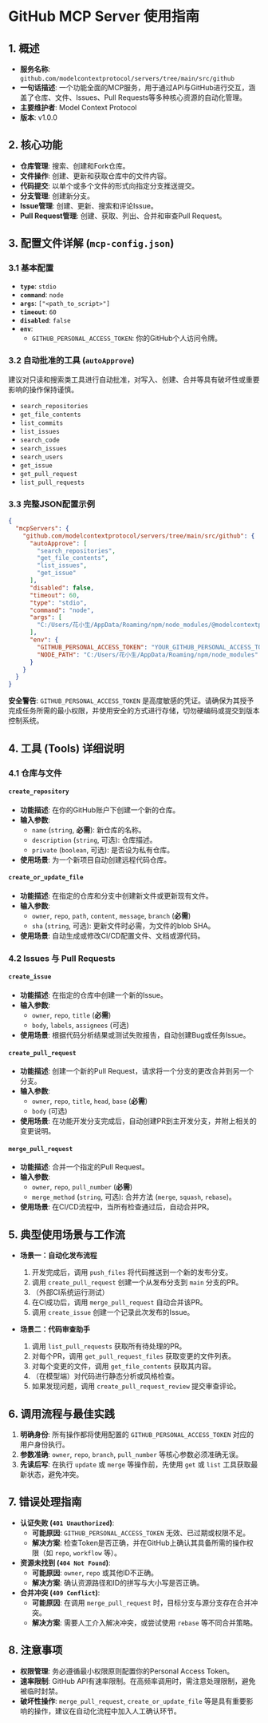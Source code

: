 # GitHub MCP Server 使用指南

## 1. 概述

- **服务名称**: `github.com/modelcontextprotocol/servers/tree/main/src/github`
- **一句话描述**: 一个功能全面的MCP服务，用于通过API与GitHub进行交互，涵盖了仓库、文件、Issues、Pull Requests等多种核心资源的自动化管理。
- **主要维护者**: Model Context Protocol
- **版本**: v1.0.0

## 2. 核心功能

- **仓库管理**: 搜索、创建和Fork仓库。
- **文件操作**: 创建、更新和获取仓库中的文件内容。
- **代码提交**: 以单个或多个文件的形式向指定分支推送提交。
- **分支管理**: 创建新分支。
- **Issue管理**: 创建、更新、搜索和评论Issue。
- **Pull Request管理**: 创建、获取、列出、合并和审查Pull Request。

## 3. 配置文件详解 (`mcp-config.json`)

### 3.1 基本配置

- **`type`**: `stdio`
- **`command`**: `node`
- **`args`**: `["<path_to_script>"]`
- **`timeout`**: `60`
- **`disabled`**: `false`
- **`env`**:
  - `GITHUB_PERSONAL_ACCESS_TOKEN`: 你的GitHub个人访问令牌。

### 3.2 自动批准的工具 (`autoApprove`)

建议对只读和搜索类工具进行自动批准，对写入、创建、合并等具有破坏性或重要影响的操作保持谨慎。
- `search_repositories`
- `get_file_contents`
- `list_commits`
- `list_issues`
- `search_code`
- `search_issues`
- `search_users`
- `get_issue`
- `get_pull_request`
- `list_pull_requests`

### 3.3 完整JSON配置示例

```json
{
  "mcpServers": {
    "github.com/modelcontextprotocol/servers/tree/main/src/github": {
      "autoApprove": [
        "search_repositories",
        "get_file_contents",
        "list_issues",
        "get_issue"
      ],
      "disabled": false,
      "timeout": 60,
      "type": "stdio",
      "command": "node",
      "args": [
        "C:/Users/花小生/AppData/Roaming/npm/node_modules/@modelcontextprotocol/server-github/dist/index.js"
      ],
      "env": {
        "GITHUB_PERSONAL_ACCESS_TOKEN": "YOUR_GITHUB_PERSONAL_ACCESS_TOKEN",
        "NODE_PATH": "C:/Users/花小生/AppData/Roaming/npm/node_modules"
      }
    }
  }
}
```
**安全警告**: `GITHUB_PERSONAL_ACCESS_TOKEN` 是高度敏感的凭证。请确保为其授予完成任务所需的最小权限，并使用安全的方式进行存储，切勿硬编码或提交到版本控制系统。

## 4. 工具 (Tools) 详细说明

### 4.1 仓库与文件

#### **`create_repository`**

- **功能描述**: 在你的GitHub账户下创建一个新的仓库。
- **输入参数**:
  - `name` (`string`, **必需**): 新仓库的名称。
  - `description` (`string`, 可选): 仓库描述。
  - `private` (`boolean`, 可选): 是否设为私有仓库。
- **使用场景**: 为一个新项目自动创建远程代码仓库。

#### **`create_or_update_file`**

- **功能描述**: 在指定的仓库和分支中创建新文件或更新现有文件。
- **输入参数**:
  - `owner`, `repo`, `path`, `content`, `message`, `branch` (**必需**)
  - `sha` (`string`, 可选): 更新文件时必需，为文件的blob SHA。
- **使用场景**: 自动生成或修改CI/CD配置文件、文档或源代码。

### 4.2 Issues 与 Pull Requests

#### **`create_issue`**

- **功能描述**: 在指定的仓库中创建一个新的Issue。
- **输入参数**:
  - `owner`, `repo`, `title` (**必需**)
  - `body`, `labels`, `assignees` (可选)
- **使用场景**: 根据代码分析结果或测试失败报告，自动创建Bug或任务Issue。

#### **`create_pull_request`**

- **功能描述**: 创建一个新的Pull Request，请求将一个分支的更改合并到另一个分支。
- **输入参数**:
  - `owner`, `repo`, `title`, `head`, `base` (**必需**)
  - `body` (可选)
- **使用场景**: 在功能开发分支完成后，自动创建PR到主开发分支，并附上相关的变更说明。

#### **`merge_pull_request`**

- **功能描述**: 合并一个指定的Pull Request。
- **输入参数**:
  - `owner`, `repo`, `pull_number` (**必需**)
  - `merge_method` (`string`, 可选): 合并方法 (`merge`, `squash`, `rebase`)。
- **使用场景**: 在CI/CD流程中，当所有检查通过后，自动合并PR。

## 5. 典型使用场景与工作流

- **场景一：自动化发布流程**
  1.  开发完成后，调用 `push_files` 将代码推送到一个新的发布分支。
  2.  调用 `create_pull_request` 创建一个从发布分支到 `main` 分支的PR。
  3.  （外部CI系统运行测试）
  4.  在CI成功后，调用 `merge_pull_request` 自动合并该PR。
  5.  调用 `create_issue` 创建一个记录此次发布的Issue。

- **场景二：代码审查助手**
  1.  调用 `list_pull_requests` 获取所有待处理的PR。
  2.  对每个PR，调用 `get_pull_request_files` 获取变更的文件列表。
  3.  对每个变更的文件，调用 `get_file_contents` 获取其内容。
  4.  （在模型端）对代码进行静态分析或风格检查。
  5.  如果发现问题，调用 `create_pull_request_review` 提交审查评论。

## 6. 调用流程与最佳实践

1.  **明确身份**: 所有操作都将使用配置的 `GITHUB_PERSONAL_ACCESS_TOKEN` 对应的用户身份执行。
2.  **参数准确**: `owner`, `repo`, `branch`, `pull_number` 等核心参数必须准确无误。
3.  **先读后写**: 在执行 `update` 或 `merge` 等操作前，先使用 `get` 或 `list` 工具获取最新状态，避免冲突。

## 7. 错误处理指南

- **认证失败 (`401 Unauthorized`)**:
  - **可能原因**: `GITHUB_PERSONAL_ACCESS_TOKEN` 无效、已过期或权限不足。
  - **解决方案**: 检查Token是否正确，并在GitHub上确认其具备所需的操作权限（如 `repo`, `workflow` 等）。
- **资源未找到 (`404 Not Found`)**:
  - **可能原因**: `owner`, `repo` 或其他ID不正确。
  - **解决方案**: 确认资源路径和ID的拼写与大小写是否正确。
- **合并冲突 (`409 Conflict`)**:
  - **可能原因**: 在调用 `merge_pull_request` 时，目标分支与源分支存在合并冲突。
  - **解决方案**: 需要人工介入解决冲突，或尝试使用 `rebase` 等不同合并策略。

## 8. 注意事项

- **权限管理**: 务必遵循最小权限原则配置你的Personal Access Token。
- **速率限制**: GitHub API有速率限制。在高频率调用时，需注意处理限制，避免被临时封禁。
- **破坏性操作**: `merge_pull_request`, `create_or_update_file` 等是具有重要影响的操作，建议在自动化流程中加入人工确认环节。

